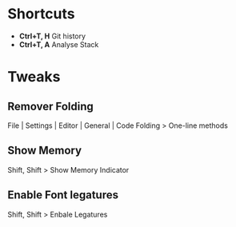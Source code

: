 # Shortcuts
* **Ctrl+T, H** Git history
* **Ctrl+T, A** Analyse Stack

# Tweaks
## Remover Folding
 File | Settings | Editor | General | Code Folding > One-line methods

## Show Memory
Shift, Shift > Show Memory Indicator 

## Enable Font legatures
Shift, Shift > Enbale Legatures
